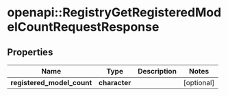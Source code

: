 # openapi::RegistryGetRegisteredModelCountRequestResponse


## Properties
Name | Type | Description | Notes
------------ | ------------- | ------------- | -------------
**registered_model_count** | **character** |  | [optional] 



